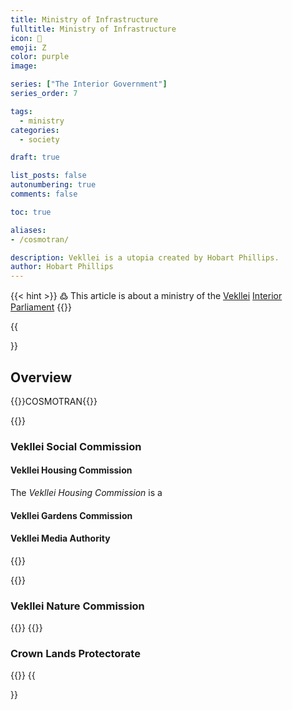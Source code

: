 ```yaml
---
title: Ministry of Infrastructure
fulltitle: Ministry of Infrastructure
icon: 🚧
emoji: Ζ
color: purple
image: 

series: ["The Interior Government"]
series_order: 7

tags: 
  - ministry
categories:
  - society

draft: true

list_posts: false
autonumbering: true
comments: false

toc: true

aliases:
- /cosmotran/

description: Vekllei is a utopia created by Hobart Phillips.
author: Hobart Phillips
---
```

{{< hint >}}
߷ This article is about a ministry of the [Vekllei](/utopia/vekllei/) [Interior Parliament](/utopia/society/state/government/interior/)
{{</hint>}}

{{<section>}}
## Overview
{{<boxtag teal>}}COSMOTRAN{{</boxtag>}}

{{<outline>}}
### Vekllei Social Commission
#### Vekllei Housing Commission

The *Vekllei Housing Commission* is a 
#### Vekllei Gardens Commission
#### Vekllei Media Authority
{{</outline>}}

{{<outline>}}
### Vekllei Nature Commission
{{</outline>}}
{{<outline>}}
### Crown Lands Protectorate
{{</outline>}}
{{</section>}}